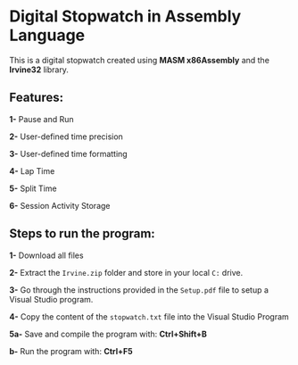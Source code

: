 # Digital Stopwatch in Assembly Language

This is a digital stopwatch created using **MASM x86Assembly** and the **Irvine32** library.

## Features:
**1-** Pause and Run

**2-** User-defined time precision

**3-** User-defined time formatting

**4-** Lap Time

**5-** Split Time

**6-** Session Activity Storage

## Steps to run the program:
**1-** Download all files

**2-** Extract the `Irvine.zip` folder and store in your local `C:` drive.

**3-** Go through the instructions provided in the `Setup.pdf` file to setup a Visual Studio program.

**4-** Copy the content of the `stopwatch.txt` file into the Visual Studio Program

**5a-** Save and compile the program with: **Ctrl+Shift+B**

 **b-** Run the program with: **Ctrl+F5** 
